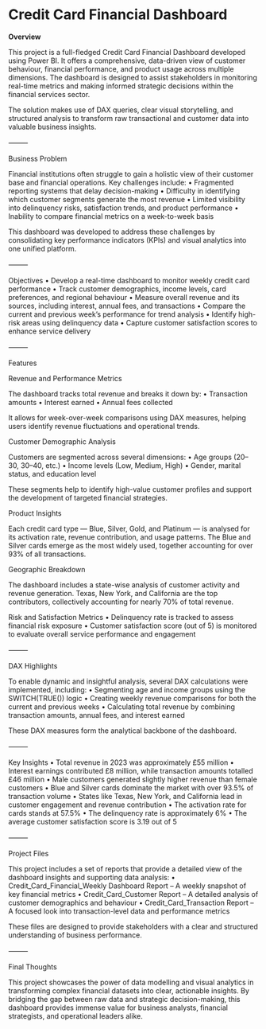 # Credit Card Financial Dashboard

**Overview**

This project is a full-fledged Credit Card Financial Dashboard developed using Power BI. It offers a comprehensive, data-driven view of customer behaviour, financial performance, and product usage across multiple dimensions. The dashboard is designed to assist stakeholders in monitoring real-time metrics and making informed strategic decisions within the financial services sector.

The solution makes use of DAX queries, clear visual storytelling, and structured analysis to transform raw transactional and customer data into valuable business insights.

⸻

Business Problem

Financial institutions often struggle to gain a holistic view of their customer base and financial operations. Key challenges include:
• Fragmented reporting systems that delay decision-making
• Difficulty in identifying which customer segments generate the most revenue
• Limited visibility into delinquency risks, satisfaction trends, and product performance
	•	Inability to compare financial metrics on a week-to-week basis

This dashboard was developed to address these challenges by consolidating key performance indicators (KPIs) and visual analytics into one unified platform.

⸻

Objectives
	•	Develop a real-time dashboard to monitor weekly credit card performance
	•	Track customer demographics, income levels, card preferences, and regional behaviour
	•	Measure overall revenue and its sources, including interest, annual fees, and transactions
	•	Compare the current and previous week’s performance for trend analysis
	•	Identify high-risk areas using delinquency data
	•	Capture customer satisfaction scores to enhance service delivery

⸻

Features

Revenue and Performance Metrics

The dashboard tracks total revenue and breaks it down by:
	•	Transaction amounts
	•	Interest earned
	•	Annual fees collected

It allows for week-over-week comparisons using DAX measures, helping users identify revenue fluctuations and operational trends.

Customer Demographic Analysis

Customers are segmented across several dimensions:
	•	Age groups (20–30, 30–40, etc.)
	•	Income levels (Low, Medium, High)
	•	Gender, marital status, and education level

These segments help to identify high-value customer profiles and support the development of targeted financial strategies.

Product Insights

Each credit card type — Blue, Silver, Gold, and Platinum — is analysed for its activation rate, revenue contribution, and usage patterns. The Blue and Silver cards emerge as the most widely used, together accounting for over 93% of all transactions.

Geographic Breakdown

The dashboard includes a state-wise analysis of customer activity and revenue generation. Texas, New York, and California are the top contributors, collectively accounting for nearly 70% of total revenue.

Risk and Satisfaction Metrics
	•	Delinquency rate is tracked to assess financial risk exposure
	•	Customer satisfaction score (out of 5) is monitored to evaluate overall service performance and engagement

⸻

DAX Highlights

To enable dynamic and insightful analysis, several DAX calculations were implemented, including:
	•	Segmenting age and income groups using the SWITCH(TRUE()) logic
	•	Creating weekly revenue comparisons for both the current and previous weeks
	•	Calculating total revenue by combining transaction amounts, annual fees, and interest earned

These DAX measures form the analytical backbone of the dashboard.

⸻

Key Insights
	•	Total revenue in 2023 was approximately £55 million
	•	Interest earnings contributed £8 million, while transaction amounts totalled £46 million
	•	Male customers generated slightly higher revenue than female customers
	•	Blue and Silver cards dominate the market with over 93.5% of transaction volume
	•	States like Texas, New York, and California lead in customer engagement and revenue contribution
	•	The activation rate for cards stands at 57.5%
	•	The delinquency rate is approximately 6%
	•	The average customer satisfaction score is 3.19 out of 5

⸻

Project Files

This project includes a set of reports that provide a detailed view of the dashboard insights and supporting data analysis:
	•	Credit_Card_Financial_Weekly Dashboard Report – A weekly snapshot of key financial metrics
	•	Credit_Card_Customer Report – A detailed analysis of customer demographics and behaviour
	•	Credit_Card_Transaction Report – A focused look into transaction-level data and performance metrics

These files are designed to provide stakeholders with a clear and structured understanding of business performance.

⸻

Final Thoughts

This project showcases the power of data modelling and visual analytics in transforming complex financial datasets into clear, actionable insights. By bridging the gap between raw data and strategic decision-making, this dashboard provides immense value for business analysts, financial strategists, and operational leaders alike.
